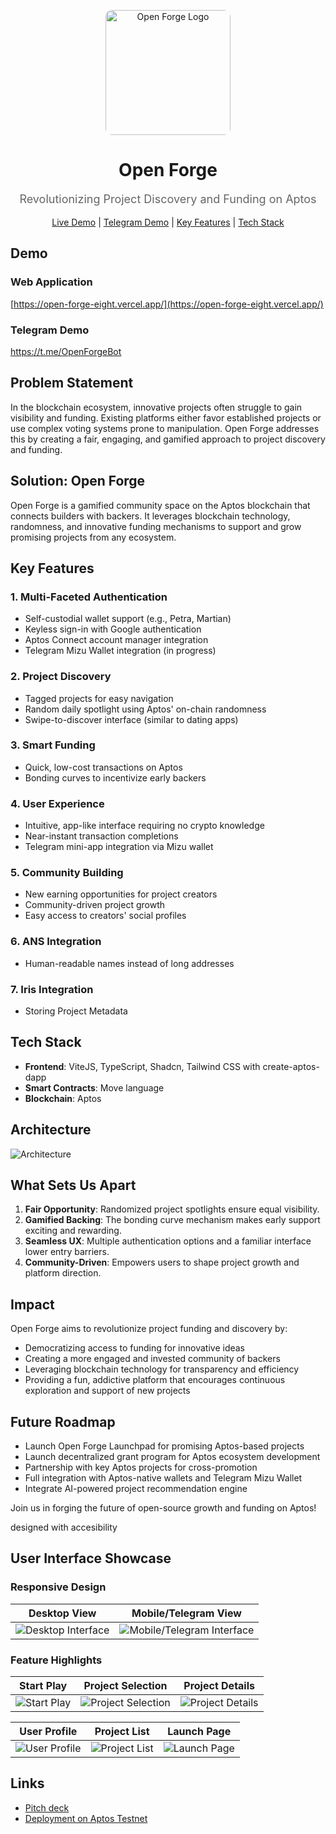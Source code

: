 <p align="center">
  <img src="https://github.com/user-attachments/assets/16a29955-8db2-407a-81bc-97720d3de5a4" alt="Open Forge Logo" width="200" height="200" style="border-radius: 10px;">
</p>

<h1 align="center">Open Forge</h1>
<p align="center" style="font-size: 18px; color: #666;">Revolutionizing Project Discovery and Funding on Aptos</p>

<p align="center">
  <a href="https://open-forge-eight.vercel.app/">Live Demo</a> | 
  <a href="#telegram-demo">Telegram Demo</a> | 
  <a href="#key-features">Key Features</a> | 
  <a href="#tech-stack">Tech Stack</a>
</p>

## Demo

### Web Application

[https://open-forge-eight.vercel.app/](https://open-forge-eight.vercel.app/)

### Telegram Demo

https://t.me/OpenForgeBot

## Problem Statement

In the blockchain ecosystem, innovative projects often struggle to gain visibility and funding. Existing platforms either favor established projects or use complex voting systems prone to manipulation. Open Forge addresses this by creating a fair, engaging, and gamified approach to project discovery and funding.

## Solution: Open Forge

Open Forge is a gamified community space on the Aptos blockchain that connects builders with backers. It leverages blockchain technology, randomness, and innovative funding mechanisms to support and grow promising projects from any ecosystem.

## Key Features

### 1. Multi-Faceted Authentication
- Self-custodial wallet support (e.g., Petra, Martian)
- Keyless sign-in with Google authentication
- Aptos Connect account manager integration
- Telegram Mizu Wallet integration (in progress)

### 2. Project Discovery
- Tagged projects for easy navigation
- Random daily spotlight using Aptos' on-chain randomness
- Swipe-to-discover interface (similar to dating apps)

### 3. Smart Funding
- Quick, low-cost transactions on Aptos
- Bonding curves to incentivize early backers

### 4. User Experience
- Intuitive, app-like interface requiring no crypto knowledge
- Near-instant transaction completions
- Telegram mini-app integration via Mizu wallet

### 5. Community Building
- New earning opportunities for project creators
- Community-driven project growth
- Easy access to creators' social profiles

### 6. ANS Integration
- Human-readable names instead of long addresses

### 7. Iris Integration
- Storing Project Metadata

## Tech Stack

- **Frontend**: ViteJS, TypeScript, Shadcn, Tailwind CSS with create-aptos-dapp
- **Smart Contracts**: Move language
- **Blockchain**: Aptos

## Architecture

![Architecture](https://github.com/user-attachments/assets/3adfdb3c-27d9-4c17-84fe-8b7c6eb20022)

## What Sets Us Apart

1. **Fair Opportunity**: Randomized project spotlights ensure equal visibility.
2. **Gamified Backing**: The bonding curve mechanism makes early support exciting and rewarding.
3. **Seamless UX**: Multiple authentication options and a familiar interface lower entry barriers.
4. **Community-Driven**: Empowers users to shape project growth and platform direction.

## Impact

Open Forge aims to revolutionize project funding and discovery by:
- Democratizing access to funding for innovative ideas
- Creating a more engaged and invested community of backers
- Leveraging blockchain technology for transparency and efficiency
- Providing a fun, addictive platform that encourages continuous exploration and support of new projects

## Future Roadmap

- Launch Open Forge Launchpad for promising Aptos-based projects
- Launch decentralized grant program for Aptos ecosystem development
- Partnership with key Aptos projects for cross-promotion
- Full integration with Aptos-native wallets and Telegram Mizu Wallet
- Integrate AI-powered project recommendation engine

Join us in forging the future of open-source growth and funding on Aptos!


designed with accesibility

## User Interface Showcase

### Responsive Design

| Desktop View | Mobile/Telegram View |
|--------------|----------------------|
| ![Desktop Interface](https://github.com/user-attachments/assets/c38cd4ea-c349-4e23-8124-c587060aedd9) | ![Mobile/Telegram Interface](https://github.com/user-attachments/assets/219ee7a4-f795-4080-8492-ffd359a440a3) |

### Feature Highlights

| Start Play | Project Selection | Project Details |
|------------|-------------------|-----------------|
| ![Start Play](https://github.com/user-attachments/assets/b5155d92-d356-40f4-9d04-425b54577ec3) | ![Project Selection](https://github.com/user-attachments/assets/cfe32377-fb87-42f3-8ab2-56fc8492128f) | ![Project Details](https://github.com/user-attachments/assets/d38b7a1d-4913-4e1c-a74a-e174479461e2) |

| User Profile | Project List | Launch Page |
|--------------|--------------|-------------|
| ![User Profile](https://github.com/user-attachments/assets/d4285d93-0f24-42b7-8ceb-e093fdc914b7) | ![Project List](https://github.com/user-attachments/assets/acb8adb2-bf93-42f2-b1bb-fd505936006c) | ![Launch Page](https://github.com/user-attachments/assets/a2497478-0ecf-4523-92de-723cb9c06e4d) |

## Links

- [Pitch deck](https://www.canva.com/design/DAGS7dzX6-Q/PEq3O2F_TpTWpUhlJKRNVQ/edit?utm_content=DAGS7dzX6-Q&utm_campaign=designshare&utm_medium=link2&utm_source=sharebutton)
- [Deployment on Aptos Testnet](https://explorer.aptoslabs.com/account/0x3937fa049f5d8ec5ea9e17b042788f20110b99741ee2c13c1255f0b066f92d67/transactions?network=testnet)
